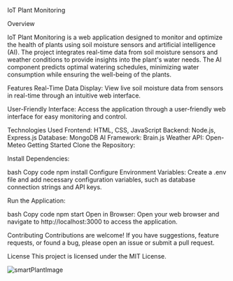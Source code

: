 
IoT Plant Monitoring

Overview

IoT Plant Monitoring is a web application designed to monitor and optimize the health of plants using soil moisture sensors and artificial intelligence (AI). The project integrates real-time data from soil moisture sensors and weather conditions to provide insights into the plant's water needs. The AI component predicts optimal watering schedules, minimizing water consumption while ensuring the well-being of the plants.

Features
Real-Time Data Display: View live soil moisture data from sensors in real-time through an intuitive web interface.

User-Friendly Interface: Access the application through a user-friendly web interface for easy monitoring and control.

Technologies Used
Frontend: HTML, CSS, JavaScript
Backend: Node.js, Express.js
Database: MongoDB
AI Framework: Brain.js
Weather API: Open-Meteo
Getting Started
Clone the Repository:


Install Dependencies:

bash
Copy code
npm install
Configure Environment Variables:
Create a .env file and add necessary configuration variables, such as database connection strings and API keys.

Run the Application:

bash
Copy code
npm start
Open in Browser:
Open your web browser and navigate to http://localhost:3000 to access the application.

Contributing
Contributions are welcome! If you have suggestions, feature requests, or found a bug, please open an issue or submit a pull request.

License
This project is licensed under the MIT License.

![smartPlantImage](https://github.com/KoumandrakisDim/IotPlant/assets/118050744/e3b70610-3db5-4b2a-ab2d-db30f03fc37f)
